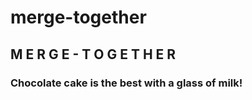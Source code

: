 # merge-together

## M E R G E - T O G E T H E R

### Chocolate cake is the best with a glass of milk!
